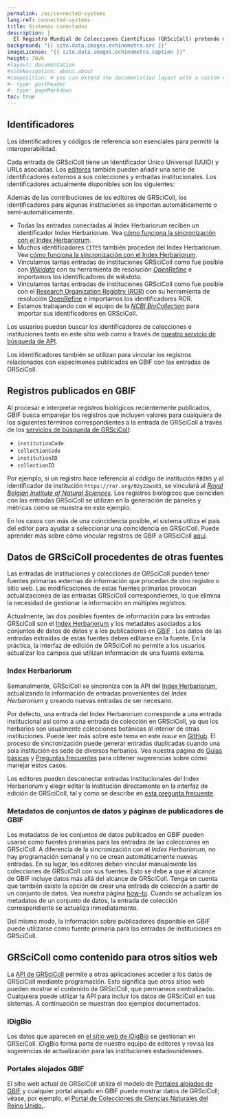 ```yaml
---
permalink: /es/connected-systems
lang-ref: connected-systems
title: Sistemas conectados
description: |
  El Registro Mundial de Colecciones Científicas (GRSciColl) pretende mejorar la interoperabilidad e interactúa con otros sistemas.
background: "{{ site.data.images.echinometra.src }}"
imageLicense: "{{ site.data.images.echinometra.caption }}"
height: 70vh
#layout: documentation
#sideNavigation: about.about
#composition: # you can extend the documentation layout with a custom composition
#- type: postHeader
#- type: pageMarkdown
toc: true
---
```


## Identificadores

Los identificadores y códigos de referencia son esenciales para permitir la interoperabilidad.

Cada entrada de GRSciColl tiene un Identificador Único Universal (UUID) y URLs asociadas. Los [editores](/es/how-to#convertirse-en-editor) también pueden añadir una serie de identificadores externos a sus colecciones y entradas institucionales. Los identificadores actualmente disponibles son los siguientes:

<ul id="identifierEnums"></ul>

<script>
    // Function to fetch and display data
    function fetchAndDisplayIdentifiers() {
        const url = 'https://api.gbif.org/v1/enumeration/basic/IdentifierType';
        const identifierEnumsList = document.getElementById('identifierEnums');
        fetch(url)
            .then(response => {
                if (!response.ok) {
                    throw new Error(`Network response was not ok: ${response.status}`);
                }
                return response.json();
            })
            .then(data => {
                // Clear any existing list items
                identifierEnumsList.innerHTML = '';
                // Iterate through the array and create list items
                data.forEach(identifier => {
                    const listItem = document.createElement('li');
                    listItem.textContent = identifier;
                    identifierEnumsList.appendChild(listItem);
                });
            })
            .catch(error => {
                console.error('Error fetching data:', error);
            });
    }
    // Call the function to fetch and display data when the page loads
    fetchAndDisplayIdentifiers();
</script>

Además de las contribuciones de los editores de GRSciColl, los identificadores para algunas instituciones se importan automáticamente o semi-automáticamente.
* Todas las entradas conectadas al Index Herbariorum reciben un identificador Index Herbariorum. Vea [cómo funciona la sincronización con el Index Herbariorum](/es/connected-systems#index-herbariorum).
* Muchos identificadores `CITES` también proceden del Index Herbariorum. Vea [cómo funciona la sincronización con el Index Herbariorum](/es/connected-systems#index-herbariorum).
* Vinculamos tantas entradas de instituciones GRSciColl como fue posible con [*Wikidata*](https://www.wikidata.org/) con su herramienta de resolución [*OpenRefine*](https://openrefine.org) e importamos los identificadores de *wikidata*.
* Vinculamos tantas entradas de instituciones GRSciColl como fue posible con el [Research Organization Registry (ROR)](https://ror.org) con su herramienta de resolución [OpenRefine](https://openrefine.org) e importamos los identificadores ROR.
* Estamos trabajando con el equipo de la [*NCBI BioCollection*](https://www.ncbi.nlm.nih.gov/biocollections) para importar sus identificadores en GRSciColl.

Los usuarios pueden buscar los identificadores de colecciones e instituciones tanto en este sitio web como a través de [nuestro servicio de búsqueda de API](https://www.gbif.org/developer/registry#lookup).

Los identificadores también se utilizan para vincular los registros relacionados con especímenes publicados en GBIF con las entradas de GRSciColl.

## Registros publicados en GBIF

Al procesar e interpretar registros biológicos recientemente publicados, GBIF busca emparejar los registros que incluyen valores para cualquiera de los siguientes términos correspondientes a la entrada de GRSciColl a través de los [servicios de búsqueda de GRSciColl](https://www.gbif.org/developer/registry#lookup):
* `institutionCode`
* `collectionCode`
* `institutionID`
* `collectionID`

Por ejemplo, si un registro hace referencia al código de institución `RBINS` y al identificador de institución `https://ror.org/02y22ws83`, se vinculará al [*Royal Belgian Institute of Natural Sciences*](http://grscicoll.org/institution/royal-belgian-institute-natural-sciences). Los registros biológicos que coinciden con las entradas GRSciColl se utilizan en la generación de paneles y métricas como se muestra en este ejemplo.

En los casos con más de una coincidencia posible, el sistema utiliza el país del editor para ayudar a seleccionar una coincidencia en GRSciColl. Puede aprender más sobre cómo vincular registros de GBIF a GRSciColl [aquí](/how-to#how-to-link-specimen-related-occurrences-published-on-gbif-to-grscicoll-entries).

## Datos de GRSciColl procedentes de otras fuentes

Las entradas de instituciones y colecciones de GRSciColl pueden tener fuentes primarias externas de información que procedan de otro registro o sitio web. Las modificaciones de estas fuentes primarias provocan actualizaciones de las entradas GRSciColl correspondientes, lo que elimina la necesidad de gestionar la información en múltiples registros.

Actualmente, las dos posibles fuentes de información para las entradas GRSciColl son el [Index Herbariorum](https://sweetgum.nybg.org/science/ih/) y los metadatos asociados a los conjuntos de datos de datos y a los publicadores en [GBIF](https://www.gbif.org) . Los datos de las entradas extraídas de estas fuentes deben editarse en la fuente. En la práctica, la interfaz de edición de GRSciColl no permite a los usuarios actualizar los campos que utilizan información de una fuente externa.

### Index Herbariorum

Semanalmente, GRSciColl se sincroniza con la API del [Index Herbariorum](https://sweetgum.nybg.org/science/ih/), actualizando la información de entradas provenientes del *Index Herbarorium* y creando nuevas entradas de ser necesario.

Por defecto, una entrada del Index Herbarorium corresponde a una entrada institucional así como a una entrada de colección en GRSciColl, ya que los herbarios son usualmente colecciones botánicas al interior de otras instituciones. Puede leer más sobre este tema en este *issue* en [ GitHub](https://github.com/gbif/registry/issues/167). El proceso de sincronización puede generar entradas duplicadas cuando una sola institución es sede de diversos herbarios. Vea nuestra página de [Guías básicas](/how-to#how-to-edit-a-grscicoll-collection-or-institution) y [ Preguntas frecuentes](/faq/#how-to-handle-duplicates) para obtener sugerencias sobre cómo manejar estos casos.

Los editores pueden desconectar entradas institucionales del Index Herbariorum y elegir editar la institución directamente en la interfaz de edición de GRSciColl, tal y como se describe en [ esta pregunta frecuente](/faq#how-to-link-specimen-related-occurrences-published-on-gbif-to-grscicoll-entries).

### Metadatos de conjuntos de datos y páginas de publicadores de GBIF

Los metadatos de los conjuntos de datos publicados en GBIF pueden usarse como fuentes primarias para las entradas de las colecciones en GRSciColl. A diferencia de la sincronización con el *Index Herbariorum*, no hay programación semanal y no se crean automáticamente nuevas entradas. En su lugar, los editores deben vincular manualmente las colecciones de GRSciColl con sus fuentes. Esto se debe a que el alcance de GBIF incluye datos más allá del alcance de GRSciColl. Tenga en cuenta que también existe la opción de crear una entrada de colección a partir de un conjunto de datos. Vea nuestra página [how-to](/how-to#how-to-use-the-grscicoll-editing-interface). Cuando se actualizan los metadatos de un conjunto de datos, la entrada de colección correspondiente se actualiza inmediatamente.

Del mismo modo, la información sobre publicadores disponible en GBIF puede utilizarse como fuente primaria para las entradas de instituciones en GRSciColl.

## GRSciColl como contenido para otros sitios web

La [API de GRSciColl](/api) permite a otras aplicaciones acceder a los datos de GRSciColl mediante programación. Esto significa que otros sitios web pueden mostrar el contenido de GRSciColl, que permanece centralizado. Cualquiera puede utilizar la API para incluir los datos de GRSciColl en sus sistemas. A continuación se muestran dos ejemplos documentados.

### iDigBio

Los datos que aparecen en [el sitio web de iDigBio](https://www.idigbio.org/portal/collections) se gestionan en GRSciColl. iDigBio forma parte de nuestro equipo de editores y revisa las sugerencias de actualización para las instituciones estadounidenses.

### Portales alojados GBIF

El sitio web actual de GRSciColl utiliza el modelo de [Portales alojados de GBIF](https://www.gbif.org/hosted-portals) y cualquier portal alojado en GBIF puede mostrar datos de GRSciColl; véase, por ejemplo, el [Portal de Colecciones de Ciencias Naturales del Reino Unido.](https://data.dissco-uk.org). 
